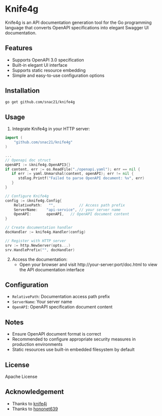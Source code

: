 # Knife4g

Knife4g is an API documentation generation tool for the Go programming language that converts OpenAPI specifications into elegant Swagger UI documentation.

## Features

- Supports OpenAPI 3.0 specification
- Built-in elegant UI interface
- Supports static resource embedding
- Simple and easy-to-use configuration options

## Installation

```bash
go get github.com/snac21/knife4g
```

## Usage

1. Integrate Knife4g in your HTTP server:

```go
import (
    "github.com/snac21/knife4g"
)

...
// Openapi doc struct
openAPI := &knife4g.OpenAPI3{}
if content, err := os.ReadFile("./openapi.yaml"); err == nil {
   if err := yaml.Unmarshal(content, openAPI); err != nil {
      stdlog.Printf("Failed to parse OpenAPI document: %v", err)
   }
}

// Configure Knife4g
config := &knife4g.Config{
    RelativePath:   "",           // Access path prefix
    ServerName:    "api-service", // your server name
    OpenAPI:       openAPI,   // OpenAPI document content
}

// Create documentation handler
docHandler := knife4g.Handler(config)

// Register with HTTP server
srv := http.NewServer(opts...)
srv.HandlePrefix("", docHandler)

```

2. Access the documentation:
    - Open your browser and visit http://your-server:port/doc.html to view the API documentation interface

## Configuration

- `RelativePath`: Documentation access path prefix
- `ServerName`: Your server name
- `OpenAPI`: OpenAPI specification document content

## Notes

- Ensure OpenAPI document format is correct
- Recommended to configure appropriate security measures in production environments
- Static resources use built-in embedded filesystem by default

## License

Apache License

## Acknowledgement
- Thanks to [knife4j](https://github.com/xiaoymin/swagger-bootstrap-ui)
- Thanks to [hononet639](https://github.com/hononet639/knife4g)